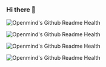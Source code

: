 ### Hi there 👋

![Openmind's Github Readme Health](https://github-readme-developer-health.com/cards/chart?username=ShinDajeong&size=300)

![Openmind's Github Readme Health](https://github-readme-developer-health.com/cards/badge?username=ShinDajeong&size=50)

![Openmind's Github Readme Health](https://github-readme-developer-health.com/cards/fit?username=ShinDajeong)

![Openmind's Github Readme Health](https://github-readme-developer-health.com/cards/calendar?username=ShinDajeong)

